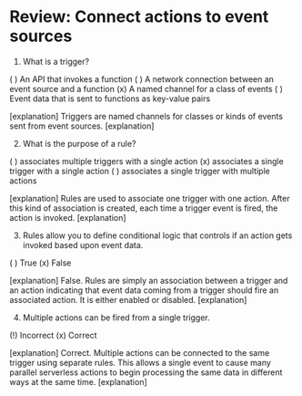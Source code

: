<!--
#
# Licensed to the Apache Software Foundation (ASF) under one or more
# contributor license agreements.  See the NOTICE file distributed with
# this work for additional information regarding copyright ownership.
# The ASF licenses this file to You under the Apache License, Version 2.0
# (the "License"); you may not use this file except in compliance with
# the License.  You may obtain a copy of the License at
#
#     http://www.apache.org/licenses/LICENSE-2.0
#
# Unless required by applicable law or agreed to in writing, software
# distributed under the License is distributed on an "AS IS" BASIS,
# WITHOUT WARRANTIES OR CONDITIONS OF ANY KIND, either express or implied.
# See the License for the specific language governing permissions and
# limitations under the License.
#
-->

# Review: Connect actions to event sources

1. What is a trigger?

( ) An API that invokes a function
( ) A network connection between an event source and a function
(x) A named channel for a class of events
( ) Event data that is sent to functions as key-value pairs

[explanation]
Triggers are named channels for classes or kinds of events sent from event sources.
[explanation]

2. What is the purpose of a rule?

( ) associates multiple triggers with a single action
(x) associates a single trigger with a single action
( ) associates a single trigger with multiple actions

[explanation]
Rules are used to associate one trigger with one action. After this kind of association is created, each time a trigger event is fired, the action is invoked.
[explanation]

3. Rules allow you to define conditional logic that controls if an action gets invoked based upon event data.

( ) True
(x) False

[explanation]
False. Rules are simply an association between a trigger and an action indicating that event data coming from a trigger should fire an associated action. It is either enabled or disabled.
[explanation]

4. Multiple actions can be fired from a single trigger.

(!) Incorrect
(x) Correct

[explanation]
Correct. Multiple actions can be connected to the same trigger using separate rules. This allows a single event to cause many parallel serverless actions to begin processing the same data in different ways at the same time.
[explanation]
